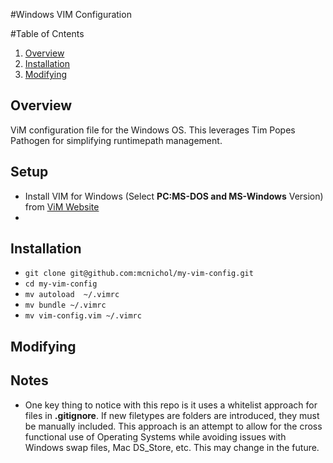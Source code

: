 #Windows VIM Configuration

#Table of Cntents
1. [Overview](#overview)
2. [Installation](#installation)
3. [Modifying](#modifying)

## Overview
ViM configuration file for the Windows OS.  This leverages Tim Popes Pathogen for simplifying runtimepath management.   

## Setup
* Install VIM for Windows (Select **PC:MS-DOS and MS-Windows** Version) from [ViM Website](http://www.vim.org/download.php) 
* 

## Installation
* ```git clone git@github.com:mcnichol/my-vim-config.git```
* ```cd my-vim-config```
* ```mv autoload  ~/.vimrc```
* ```mv bundle ~/.vimrc```
* ```mv vim-config.vim ~/.vimrc```
## Modifying

## Notes
* One key thing to notice with this repo is it uses a whitelist approach for files in **.gitignore**.  If new filetypes are folders are introduced, they must be manually included.  This approach is an attempt to allow for the cross functional use of Operating Systems while avoiding issues with Windows swap files, Mac DS_Store, etc.  This may change in the future.



